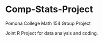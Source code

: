 # Comp-Stats-Project
Pomona College Math 154 Group Project

Joint R Project for data analysis and coding.
